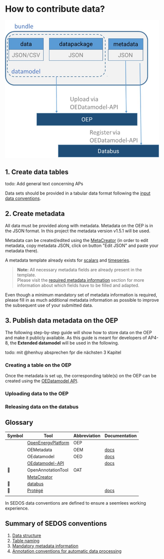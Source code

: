 # How to contribute data?


![Contributing Data in SEDOS](../graphics/data_bundle.jpg)


## 1. Create data tables

todo: Add general text concerning APs

Data sets should be provided in a tabular data format following the [input data conventions](input_data.md#Input-data-conventions).

## 2. Create metadata
All data must be provided along with metadata. Metadata on the OEP is in the JSON format. 
In this project the metadata version v1.5.1 will be used.

Metadata can be created/edited using the [MetaCreator](https://meta.rl-institut.de/meta_creator/151) 
(in order to edit metadata, copy metadata JSON, click on button "Edit JSON" and paste your metadata there).

A metadata template already exists for [scalars](https://github.com/sedos-project/oedatamodel/blob/main/extended_datamodel/datamodel_scalars.json) and [timeseries](https://github.com/sedos-project/oedatamodel/blob/main/extended_datamodel/datamodel_timeseries.json).
> **Note:** All necessary metadata fields are already present in the template. <br> Please visit the [required metadata information](metadata.md#Required-metadata-information) section for more information about which fields have to be filled and adapted.

Even though a minimum mandatory set of metadata information is required, please fill in as much additional metadata information as possible to improve the subsequent use of your submitted data.

## 3. Publish data metadata on the OEP

The following step-by-step guide will show how to store data on the OEP and make it publicly available.
As this guide is meant for developers of AP4-8, the **Extended datamodel** will be used in the following.

todo: mit @henhuy absprechen fpr die nächsten 3 Kapitel

### Creating a table on the OEP
Once the metadata is set up, the corresponding table(s) on the OEP can be created using the [OEDatamodel API](https://modex.rl-institut.de).

### Uploading data to the OEP

### Releasing data on the databus

## Glossary


| Symbol | Tool | Abbreviation | Documentation |
|--------|------|--------------|---------------|
|        |   [OpenEnergyPlatform](https://openenergy-platform.org/)   |       OEP      |               |
|        |    OEMetadata  |       OEM        |        [ docs ](https://github.com/OpenEnergyPlatform/oemetadata/blob/develop/metadata/latest/metadata_key_description.md#oemetadata---key-description)       |
|        |  OEdatamodel    |        OED      |       [ docs ](https://github.com/sedos-project/oedatamodel)      |
| | [OEdatamodel-API](https://modex.rl-institut.de/upload_datapackage/) | | [ docs ](https://modex.rl-institut.de/) |
|    :ear_of_rice:    |   OpenAnnotationTool   |       OAT       |               |
|        |   [MetaCreator](https://meta.rl-institut.de/meta_creator/151)    |              |               |
| :stars: | [databus](https://energy.databus.dbpedia.org/)  | | |
| 📙 | [Protégé](https://protege.stanford.edu/) | | [docs](http://protegeproject.github.io/protege/) |
| | | | |


In SEDOS data conventions are defined to ensure a seemlees working experience.

## Summary of SEDOS conventions

1. [Data structure](input_data.md#Data-structure)
2. [Table naming](input_data.md#Table-naming)
3. [Mandatory metadata information](metadata.md#Mandatory-set-of-metadata-information)
4. [Annotation conventions for automatic data processing](data_annotation_ontoology#Annotation-conventions-for-automatic-data-processing)